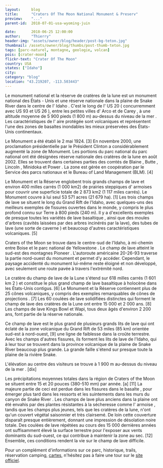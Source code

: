 ```yaml
---
layout:     blog
title:      "Craters Of The Moon National Monument & Preserv"
preview:    "..."
parent-id:  2018-07-01-usa-wyoming-juin

date:       2018-06-25 12:00:00
author:     "Thierry"
header-img: "assets/owner/blog/header/post-bg-teton.jpg"
thumbnail: /assets/owner/blog/thumbs/post-thumb-teton.jpg
tags: [parc-naturel, montagne, geologie, volcan]
pois: [crater-moon]
flickr-text: "Crater Of The Moon"
country: USA 
states: ["Idaho"]
city: 
category: "blog"
location: "43.219207, -113.503443"
---
```


Le monument national et la réserve de cratères de la lune est un monument national des États - Unis et une réserve nationale dans la plaine de Snake River dans le centre de l' Idaho . C'est le long de l' US 20 ( concurremment avec US 93 et US 26 ), entre les petites villes d' Arco et de Carey , à une altitude moyenne de 5 900 pieds (1 800 m) au-dessus du niveau de la mer . Les caractéristiques de l' aire protégée sont volcaniques et représentent l'une des zones de basaltes inondables les mieux préservées des États-Unis continentaux.

Le Monument a été établi le 2 mai 1924. [3] En novembre 2000, une proclamation présidentielle par le Président Clinton a considérablement augmenté la zone de Monument. Les portions du parc national du parc national ont été désignées réserve nationale des cratères de la lune en août 2002. Elles se trouvent dans certaines parties des comtés de Blaine , Butte , Lincoln , Minidoka et Power . La zone est gérée en coopération par le Service des parcs nationaux et le Bureau of Land Management (BLM). [4]

Le Monument et la Réserve englobent trois grands champs de lave et environ 400 milles carrés (1 000 km2) de prairies steppiques d' armoises pour couvrir une superficie totale de 2 873 km2 (1 117 miles carrés). Le Monument couvre à lui seul 53 571 acres (21 679 ha). [1] Les trois champs de lave se situent le long du Grand Rift de l'Idaho, avec quelques-uns des meilleurs exemples de fissures ouvertes dans le monde, y compris le plus profond connu sur Terre à 800 pieds (240 m). Il y a d'excellents exemples de presque toutes les variétés de lave basaltique , ainsi que des moules d'arbres (cavités laissées par des arbres incinérés par la lave), des tubes de lave (une sorte de caverne ) et beaucoup d'autres caractéristiques volcaniques. [5]

Craters of the Moon se trouve dans le centre-sud de l'Idaho, à mi-chemin entre Boise et le parc national de Yellowstone . Le champ de lave atteint le sud-est des montagnes Pioneer . L'autoroute américaine 20-26-93 traverse la partie nord-ouest du monument et permet d'y accéder. Cependant, le paysage accidenté du monument lui-même reste éloigné et non développé, avec seulement une route pavée à travers l'extrémité nord.

Le cratère du champ de lave de la Lune s'étend sur 618 milles carrés (1 601 km 2 ) et constitue le plus grand champ de lave basaltique à holocène dans les États-Unis contigus. [6] Le Monument et la Réserve contiennent plus de 25 cônes volcaniques, y compris des exemples remarquables de cônes de projections . [7] Les 60 coulées de lave solidifiées distinctes qui forment le champ de lave des cratères de la Lune ont entre 15 000 et 2 000 ans. [8] Les champs de lave Kings Bowl et Wapi, tous deux âgés d'environ 2 200 ans, font partie de la réserve nationale.

Ce champ de lave est le plus grand de plusieurs grands lits de lave qui ont éclaté de la zone volcanique du Grand Rift de 53 miles (85 km) orientée sud-est à nord-ouest, [9] une ligne de faiblesse dans la croûte terrestre. Avec les champs d'autres fissures, ils forment les lits de lave de l'Idaho, qui à leur tour se trouvent dans la province volcanique de la plaine de Snake River beaucoup plus grande. La grande faille s'étend sur presque toute la plaine de la rivière Snake.

L'élévation au centre des visiteurs se trouve à 1 900 m au-dessus du niveau de la mer . [dix]

Les précipitations moyennes totales dans la région de Craters of the Moon se situent entre 15 et 20 pouces (380-510 mm) par année. [a] [11] La majeure partie de ceci est perdue dans les fissures dans le basalte , pour émerger plus tard dans les ressorts et les suintements dans les murs du canyon de Snake River . Les champs de lave plus anciens dans la plaine ont été envahis par des plantes résistantes à la sécheresse comme l' armoise , tandis que les champs plus jeunes, tels que les cratères de la lune, n'ont qu'un couvert végétal saisonnier et très clairsemé. De loin cette couverture disparaît presque entièrement, donnant une impression de désolation noire totale. Des coulées de lave répétées au cours des 15 000 dernières années ont suffisamment élevé la surface terrestre pour l'exposer aux vents dominants du sud-ouest, ce qui contribue à maintenir la zone au sec. [12] Ensemble, ces conditions rendent la vie sur le champ de lave difficile.


Pour un complément d'informations sur ce parc, historique, trails, réservation camping, [cartes](https://www.nps.gov/crmo/planyourvisit/maps.htm), n'hésitez pas à faire une tour sur le [site officiel](http://www.www.nps.gov/crmo/index.htm).
